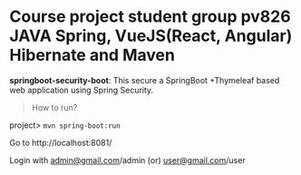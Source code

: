 # Course project student group pv826 JAVA Spring, VueJS(React, Angular) Hibernate and Maven


**springboot-security-boot**: This secure a SpringBoot +Thymeleaf based web application using Spring Security.
> How to run?

project> `mvn spring-boot:run`

Go to http://localhost:8081/

Login with admin@gmail.com/admin (or) user@gmail.com/user
